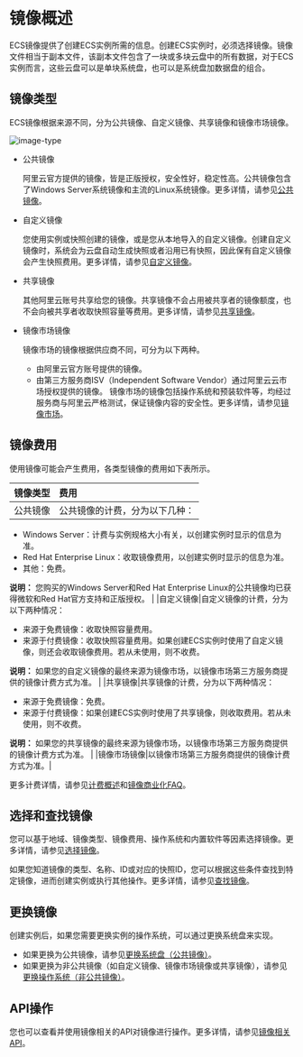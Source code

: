 # 镜像概述

ECS镜像提供了创建ECS实例所需的信息。创建ECS实例时，必须选择镜像。镜像文件相当于副本文件，该副本文件包含了一块或多块云盘中的所有数据，对于ECS实例而言，这些云盘可以是单块系统盘，也可以是系统盘加数据盘的组合。

## 镜像类型

ECS镜像根据来源不同，分为公共镜像、自定义镜像、共享镜像和镜像市场镜像。

![image-type](https://static-aliyun-doc.oss-accelerate.aliyuncs.com/assets/img/zh-CN/4005725261/p291052.png)

-   公共镜像

    阿里云官方提供的镜像，皆是正版授权，安全性好，稳定性高。公共镜像包含了Windows Server系统镜像和主流的Linux系统镜像。更多详情，请参见[公共镜像](/cn.zh-CN/镜像/公共镜像/公共镜像概述.md)。

-   自定义镜像

    您使用实例或快照创建的镜像，或是您从本地导入的自定义镜像。创建自定义镜像时，系统会为云盘自动生成快照或者沿用已有快照，因此保有自定义镜像会产生快照费用。更多详情，请参见[自定义镜像](/cn.zh-CN/镜像/自定义镜像/自定义镜像概述.md)。

-   共享镜像

    其他阿里云账号共享给您的镜像。共享镜像不会占用被共享者的镜像额度，也不会向被共享者收取快照容量等费用。更多详情，请参见[共享镜像](/cn.zh-CN/镜像/自定义镜像/共享或取消共享镜像.md)。

-   镜像市场镜像

    镜像市场的镜像根据供应商不同，可分为以下两种。

    -   由阿里云官方账号提供的镜像。
    -   由第三方服务商ISV（Independent Software Vendor）通过阿里云云市场授权提供的镜像。
    镜像市场的镜像包括操作系统和预装软件等，均经过服务商与阿里云严格测试，保证镜像内容的安全性。更多详情，请参见[镜像市场](/cn.zh-CN/镜像/镜像市场.md)。


## 镜像费用

使用镜像可能会产生费用，各类型镜像的费用如下表所示。

|镜像类型|费用|
|:---|:-|
|公共镜像|公共镜像的计费，分为以下几种：

-   Windows Server：计费与实例规格大小有关，以创建实例时显示的信息为准。
-   Red Hat Enterprise Linux：收取镜像费用，以创建实例时显示的信息为准。
-   其他：免费。

**说明：** 您购买的Windows Server和Red Hat Enterprise Linux的公共镜像均已获得微软和Red Hat官方支持和正版授权。 |
|自定义镜像|自定义镜像的计费，分为以下两种情况：

-   来源于免费镜像：收取快照容量费用。
-   来源于付费镜像：收取快照容量费用。如果创建ECS实例时使用了自定义镜像，则还会收取镜像费用。若从未使用，则不收费。

**说明：** 如果您的自定义镜像的最终来源为镜像市场，以镜像市场第三方服务商提供的镜像计费方式为准。 |
|共享镜像|共享镜像的计费，分为以下两种情况：

-   来源于免费镜像：免费。
-   来源于付费镜像：如果创建ECS实例时使用了共享镜像，则收取费用。若从未使用，则不收费。

**说明：** 如果您的共享镜像的最终来源为镜像市场，以镜像市场第三方服务商提供的镜像计费方式为准。 |
|镜像市场镜像|以镜像市场第三方服务商提供的镜像计费方式为准。|

更多计费详情，请参见[计费概述](/cn.zh-CN/产品计费/计费概述.md)和[镜像商业化FAQ](/cn.zh-CN/镜像/镜像FAQ.md)。

## 选择和查找镜像

您可以基于地域、镜像类型、镜像费用、操作系统和内置软件等因素选择镜像。更多详情，请参见[选择镜像](/cn.zh-CN/镜像/选择镜像.md)。

如果您知道镜像的类型、名称、ID或对应的快照ID，您可以根据这些条件查找到特定镜像，进而创建实例或执行其他操作。更多详情，请参见[查找镜像](/cn.zh-CN/镜像/查找镜像.md)。

## 更换镜像

创建实例后，如果您需要更换实例的操作系统，可以通过更换系统盘来实现。

-   如果更换为公共镜像，请参见[更换系统盘（公共镜像）](/cn.zh-CN/块存储/云盘基础操作/更换系统盘/更换系统盘（公共镜像）.md)。
-   如果更换为非公共镜像（如自定义镜像、镜像市场镜像或共享镜像），请参见[更换操作系统（非公共镜像）](/cn.zh-CN/块存储/云盘基础操作/更换系统盘/更换系统盘（非公共镜像）.md)。

## API操作

您也可以查看并使用镜像相关的API对镜像进行操作。更多详情，请参见[镜像相关API](/cn.zh-CN/API参考/API概览.md)。


